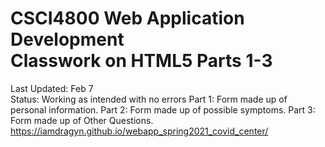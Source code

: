 # CSCI4800 Web Application Development <br> Classwork on HTML5 Parts 1-3
Last Updated: Feb 7 <br>
Status: Working as intended with no errors
Part 1: Form made up of personal information.
Part 2: Form made up of possible symptoms.
Part 3: Form made up of Other Questions.
https://iamdragyn.github.io/webapp_spring2021_covid_center/
